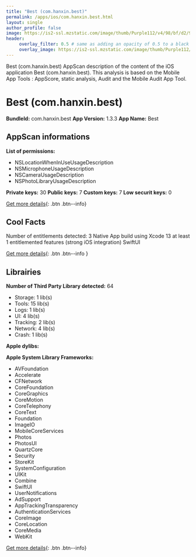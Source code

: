 ```yaml
---
title: "Best (com.hanxin.best)"
permalink: /apps/ios/com.hanxin.best.html
layout: single
author_profile: false
image: https://is2-ssl.mzstatic.com/image/thumb/Purple112/v4/98/bf/d2/98bfd268-f009-a1f9-19fa-3f66e6af3f7c/AppIcon-1x_U007emarketing-0-5-0-85-220.png/512x512bb.jpg
header: 
     overlay_filter: 0.5 # same as adding an opacity of 0.5 to a black background
     overlay_image: https://is2-ssl.mzstatic.com/image/thumb/Purple112/v4/98/bf/d2/98bfd268-f009-a1f9-19fa-3f66e6af3f7c/AppIcon-1x_U007emarketing-0-5-0-85-220.png/512x512bb.jpg
---
```

Best (com.hanxin.best) AppScan description of the content of the iOS application Best (com.hanxin.best). This analysis is based on the Mobile App Tools : AppScore, static analysis, Audit and the Mobile Audit App Tool.

# Best (com.hanxin.best)

**BundleId:** com.hanxin.best
**App Version:** 1.3.3
**App Name:** Best


## AppScan informations 

**List of permissions:** 
- NSLocationWhenInUseUsageDescription
- NSMicrophoneUsageDescription
- NSCameraUsageDescription
- NSPhotoLibraryUsageDescription
  
  
**Private keys:** 30
**Public keys:** 7
**Custom keys:** 7
**Low securit keys:** 0
  
[Get more details](/pricing.html){: .btn .btn--info}

## Cool Facts

Number of entitlements detected: 3
Native App
build using Xcode 13
at least 1 entitlemented features (strong iOS integration)
SwiftUI
  
[Get more details](/pricing.html){: .btn .btn--info }

## Librairies 
**Number of Third Party Library detected:** 64
- Storage: 1 lib(s)
- Tools: 15 lib(s)
- Logs: 1 lib(s)
- UI: 4 lib(s)
- Tracking: 2 lib(s)
- Network: 4 lib(s)
- Crash: 1 lib(s)


**Apple dylibs:**


**Apple System Library Frameworks:**
- AVFoundation
- Accelerate
- CFNetwork
- CoreFoundation
- CoreGraphics
- CoreMotion
- CoreTelephony
- CoreText
- Foundation
- ImageIO
- MobileCoreServices
- Photos
- PhotosUI
- QuartzCore
- Security
- StoreKit
- SystemConfiguration
- UIKit
- Combine
- SwiftUI
- UserNotifications
- AdSupport
- AppTrackingTransparency
- AuthenticationServices
- CoreImage
- CoreLocation
- CoreMedia
- WebKit


  
[Get more details](/pricing.html){: .btn .btn--info}

